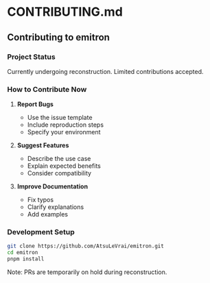 # CONTRIBUTING.md

## Contributing to emitron

### Project Status

Currently undergoing reconstruction. Limited contributions accepted.

### How to Contribute Now

1. **Report Bugs**
    - Use the issue template
    - Include reproduction steps
    - Specify your environment

2. **Suggest Features**
    - Describe the use case
    - Explain expected benefits
    - Consider compatibility

3. **Improve Documentation**
    - Fix typos
    - Clarify explanations
    - Add examples

### Development Setup

```bash
git clone https://github.com/AtsuLeVrai/emitron.git
cd emitron
pnpm install
```

Note: PRs are temporarily on hold during reconstruction.
